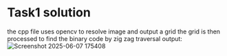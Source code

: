 # Task1 solution
the cpp file uses opencv to resolve image and output a grid 
the grid is then processed to find the binary code by zig zag traversal
output:
![Screenshot 2025-06-07 175408](https://github.com/user-attachments/assets/021dc2be-c22e-4aaa-a237-5cc9c34de146)




